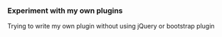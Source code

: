 ### Experiment with my own plugins

Trying to write my own plugin without using jQuery or bootstrap plugin
